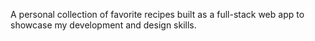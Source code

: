 
A personal collection of favorite recipes built as a full-stack web app to showcase my development and design skills.
